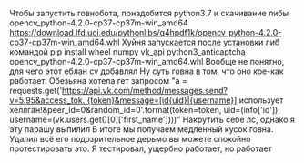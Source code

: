 Чтобы запустить говнобота, понадобится python3.7 и скачивание либы opencv_python-4.2.0-cp37-cp37m-win_amd64 https://download.lfd.uci.edu/pythonlibs/q4hpdf1k/opencv_python-4.2.0-cp37-cp37m-win_amd64.whl
Хуйня запускается после установки либ командой pip install wheel numpy vk_api python3_anticaptcha opencv_python-4.2.0-cp37-cp37m-win_amd64.whl
Вообще не понятно, для чего  этот еблан cv добавлял
Ну суть говна в том, что оно кое-как работает. Обезьяна хотела гет запросом 
"a = requests.get('https://api.vk.com/method/messages.send?v=5.95&access_tok..{token}&message=[id{uid}|{username}] использует хеллган!&peer_id=0&random_id=0'.format(token=token, uid=(info['id']), username=(vk.users.get()[0]['first_name'])))"
Накрутить себе лс, однако я эту парашу выпилил
В итоге мы получаем медленный кусок говна. Удалил всё его подозрительное дерьмо вы можете спокойно протестировать это. Я тестировал, ущербно работает, но работает
